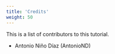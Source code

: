 ```yaml
---
title: 'Credits'
weight: 50
---
```


This is a list of contributors to this tutorial.

- Antonio Niño Díaz (AntonioND)
